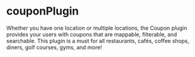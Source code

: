 # couponPlugin 

Whether you have one location or multiple locations, the Coupon plugin provides your users with coupons that are mappable, filterable, and searchable. This plugin is a must for all restaurants, cafés, coffee shops, diners, golf courses, gyms, and more!
